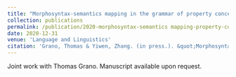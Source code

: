 ```yaml
---
title: "Morphosyntax-semantics mapping in the grammar of property concepts: The view from English, Mandarin, and beyond"
collection: publications
permalink: /publication/2020-morphosyntax-semantics mapping-property-concepts
date: 2020-12-31
venue: 'Language and Linguistics'
citation: 'Grano, Thomas & Yiwen, Zhang. (in press.). &quot;Morphosyntax-semantics mapping in the grammar of property concepts: The view from English, Mandarin, and beyond.&quot; <i>Language and Linguistics</i>.'
---
```

Joint work with Thomas Grano. Manuscript available upon request.
